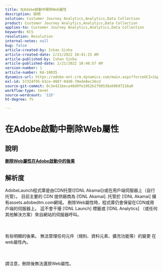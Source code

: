 ```yaml
---
title: 在Adobe啟動中刪除Web屬性
description: 說明
solution: Customer Journey Analytics,Analytics,Data Collection
product: Customer Journey Analytics,Analytics,Data Collection
applies-to: Customer Journey Analytics,Analytics,Data Collection
keywords: KCS
resolution: Resolution
internal-notes: null
bug: false
article-created-by: Ishan Sinha
article-created-date: 2/21/2022 10:41:15 AM
article-published-by: Ishan Sinha
article-published-date: 2/21/2022 10:48:57 AM
version-number: 1
article-number: KA-18035
dynamics-url: https://adobe-ent.crm.dynamics.com/main.aspx?forceUCI=1&pagetype=entityrecord&etn=knowledgearticle&id=8668adc9-0293-ec11-b400-000d3a58fa8c
exl-id: 57324f95-b3ce-4887-9dd0-70ede8ec16cd
source-git-commit: 0c3e421beca46d9fe1952b1f98538a50697216a0
workflow-type: tm+mt
source-wordcount: '125'
ht-degree: 7%

---
```


# 在Adobe啟動中刪除Web屬性

## 說明

<u><b>刪除Web屬性在Adobe啟動中的後果</b></u>

## 解析度

AdobeLaunch程式庫是由CDN托管([!DNL Akamai])或在用戶端伺服器上（自行托管）。 目前主要的 CDN 提供廠商為 [!DNL Akamai]. 托管於 [!DNL Akamai] 擁有assets.adobedtm.com網域。 刪除Web屬性時，程式庫仍會保留在CDN或用戶端的伺服器上。 這不會干擾 [!DNL Launch] 標籤或 [!DNL Analytics] （或任何其他解決方案）來自網站的伺服器呼叫。<br><br> <br><br>有些明顯的後果。 無法管理任何元件（規則、資料元素、擴充功能等）的變更 在web屬性內。<br><br> <br><br>請注意，刪除後無法還原Web屬性。
